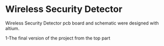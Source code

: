 # Wireless Security Detector
  Wireless Security Detector pcb board and schematic were designed with altium.

1-The final version of the project from the top part
